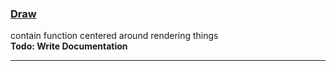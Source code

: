 ### [Draw][scriptPath]
contain function centered around rendering things</br>
**Todo: Write Documentation**

---
[scriptPath]: ../../canvas/draw.lua

